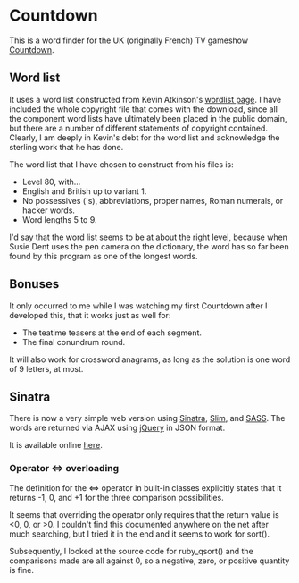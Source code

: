 # Countdown

This is a word finder for the UK (originally French) TV gameshow 
[Countdown](http://en.wikipedia.org/wiki/Countdown_%28game_show%29).

## Word list

It uses a word list constructed from
Kevin Atkinson's [wordlist page](http://wordlist.sourceforge.net/). 
I have included the whole copyright file that comes with the download, since
all the component word lists have ultimately been placed in the public domain, 
but there are a number of different statements of copyright contained. Clearly,
I am deeply in Kevin's debt for the word list and acknowledge the sterling work
that he has done.

The word list that I have chosen to construct from his files is:

- Level 80, with...
- English and British up to variant 1.
- No possessives ('s), abbreviations, proper names, Roman numerals, or hacker words. 
- Word lengths 5 to 9.

I'd say that the word list seems to be at about the right level, because 
when Susie Dent uses the pen camera on the dictionary, the word has so far 
been found by this program as one of the longest words.

## Bonuses

It only occurred to me while I was watching my first Countdown after I 
developed this, that it works just as well for:

- The teatime teasers at the end of each segment.
- The final conundrum round.

It will also work for crossword anagrams, as long as the solution is one word
of 9 letters, at most.

## Sinatra

There is now a very simple web version using [Sinatra](http://sinatrarb.com), 
[Slim](http://slim-lang.com/), and [SASS](http://sass-lang.com/). The words
are returned via AJAX using [jQuery](http://jquery.com) in JSON format.

It is available online [here](http://immense-mesa-6092.herokuapp.com/).

### Operator <=> overloading

The definition for the <=> operator in built-in classes explicitly states that 
it returns -1, 0, and +1 for the three comparison possibilities.

It seems that overriding the operator only requires that the return value is \<0, 0, or \>0.
I couldn't find this documented anywhere on the net after much searching, but 
I tried it in the end and it seems to work for sort().

Subsequently, I looked at the source code for ruby_qsort() and the comparisons 
made are all against 0, so a negative, zero, or positive quantity is fine.

